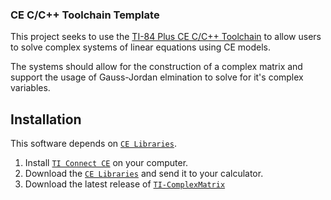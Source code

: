 ### CE C/C++ Toolchain Template

This project seeks to use the [TI-84 Plus CE C/C++ Toolchain](https://github.com/CE-Programming/toolchain) to allow users to solve complex systems of linear equations using CE models.

The systems should allow for the construction of a complex matrix and support the usage of Gauss-Jordan elmination to solve for it's complex variables. 

## Installation
This software depends on [`CE Libraries`](https://github.com/CE-Programming/libraries/releases/latest).

1. Install [`TI Connect CE`](https://education.ti.com/en/products/computer-software/ti-connect-ce-sw) on your computer.
2. Download the [`CE Libraries`](https://github.com/CE-Programming/libraries/releases/latest) and send it to your calculator.
3. Download the latest release of [`TI-ComplexMatrix`]()